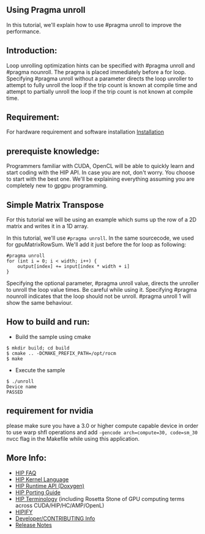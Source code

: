 ## Using Pragma unroll ###

In this tutorial, we'll explain how to use #pragma unroll to improve the performance.

## Introduction:

Loop unrolling optimization hints can be specified with #pragma unroll and #pragma nounroll. The pragma is placed immediately before a for loop.
Specifying #pragma unroll without a parameter directs the loop unroller to attempt to fully unroll the loop if the trip count is known at compile time and attempt to partially unroll the loop if the trip count is not known at compile time.

## Requirement:
For hardware requirement and software installation [Installation](https://github.com/ROCm-Developer-Tools/HIP/blob/master/INSTALL.md)

## prerequiste knowledge:

Programmers familiar with CUDA, OpenCL will be able to quickly learn and start coding with the HIP API. In case you are not, don't worry. You choose to start with the best one. We'll be explaining everything assuming you are completely new to gpgpu programming.

## Simple Matrix Transpose

For this tutorial we will be using an example which sums up the row of a 2D matrix and writes it in a 1D array.

In this tutorial, we'll use `#pragma unroll`. In the same sourcecode, we used for gpuMatrixRowSum. We'll add it just before the for loop as following:

```
#pragma unroll
for (int i = 0; i < width; i++) {
    output[index] += input[index * width + i]
}
```

Specifying the optional parameter, #pragma unroll value, directs the unroller to unroll the loop value times. Be careful while using it.
Specifying #pragma nounroll indicates that the loop should not be unroll. #pragma unroll 1 will show the same behaviour.

## How to build and run:
- Build the sample using cmake
```
$ mkdir build; cd build
$ cmake .. -DCMAKE_PREFIX_PATH=/opt/rocm
$ make
```
- Execute the sample
```
$ ./unroll
Device name
PASSED
```
## requirement for nvidia
please make sure you have a 3.0 or higher compute capable device in order to use warp shfl operations and add `-gencode arch=compute=30, code=sm_30` nvcc flag in the Makefile while using this application.

## More Info:
- [HIP FAQ](https://github.com/ROCm-Developer-Tools/HIP/blob/master/docs/markdown/hip_faq.md)
- [HIP Kernel Language](https://github.com/ROCm-Developer-Tools/HIP/blob/master/docs/markdown/hip_kernel_language.md)
- [HIP Runtime API (Doxygen)](http://rocm-developer-tools.github.io/HIP)
- [HIP Porting Guide](https://github.com/ROCm-Developer-Tools/HIP/blob/master/docs/markdown/hip_porting_guide.md)
- [HIP Terminology](https://github.com/ROCm-Developer-Tools/HIP/blob/master/docs/markdown/hip_terms.md) (including Rosetta Stone of GPU computing terms across CUDA/HIP/HC/AMP/OpenL)
- [HIPIFY](https://github.com/ROCm-Developer-Tools/HIPIFY/blob/master/README.md)
- [Developer/CONTRIBUTING Info](https://github.com/ROCm-Developer-Tools/HIP/blob/master/CONTRIBUTING.md)
- [Release Notes](https://github.com/ROCm-Developer-Tools/HIP/blob/master/RELEASE.md)
